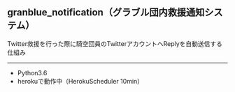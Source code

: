 ## granblue_notification（グラブル団内救援通知システム）

Twitter救援を行った際に騎空団員のTwitterアカウントへReplyを自動送信する仕組み

---
* Python3.6
* herokuで動作中（HerokuScheduler 10min）
